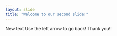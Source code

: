 ```yaml
---
layout: slide
title: "Welcome to our second slide!"
---
```

New text
Use the left arrow to go back!
Thank you!!
